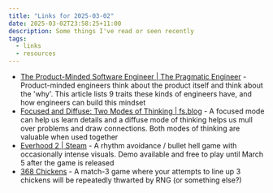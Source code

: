 ```yaml
---
title: "Links for 2025-03-02"
date: 2025-03-02T23:58:25+11:00
description: Some things I've read or seen recently
tags:
  - links
  - resources
---
```


- [The Product-Minded Software Engineer | The Pragmatic Engineer](https://blog.pragmaticengineer.com/the-product-minded-engineer/) - Product-minded engineers think about the product itself and think about the 'why'. This article lists 9 traits these kinds of engineers have, and how engineers can build this mindset
- [Focused and Diffuse: Two Modes of Thinking | fs.blog](https://fs.blog/focused-diffuse-thinking/) - A focused mode can help us learn details and a diffuse mode of thinking helps us mull over problems and draw connections. Both modes of thinking are valuable when used together
- [Everhood 2 | Steam](https://store.steampowered.com/app/1984020/Everhood_2/) - A rhythm avoidance / bullet hell game with occasionally intense visuals. Demo available and free to play until March 5 after the game is released
- [368 Chickens](https://368chickens.com/) - A match-3 game where your attempts to line up 3 chickens will be repeatedly thwarted by RNG (or something else?)
